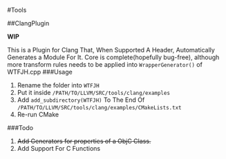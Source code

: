 #Tools

##ClangPlugin

**WIP**

This is a Plugin for Clang That, When Supported A Header, Automatically Generates a Module For It.
Core is complete(hopefully bug-free), although more transform rules needs to be applied into `WrapperGenerator()` of WTFJH.cpp
###Usage
1.	Rename the folder into `WTFJH`
2.	Put it inside `/PATH/TO/LLVM/SRC/tools/clang/examples`
3.	Add `add_subdirectory(WTFJH)` To The End Of `/PATH/TO/LLVM/SRC/tools/clang/examples/CMakeLists.txt`
4.	Re-run CMake

###Todo
1.	~~Add Generators for properties of a ObjC Class.~~
2.	Add Support For C Functions